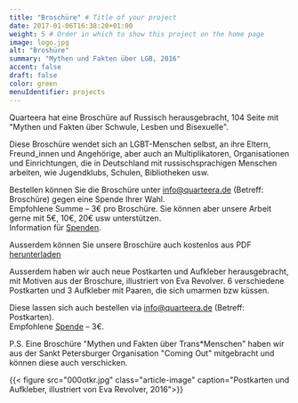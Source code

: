 ```yaml
---
title: "Broschüre" # Title of your project
date: 2017-01-06T16:38:20+01:00
weight: 5 # Order in which to show this project on the home page
image: logo.jpg
alt: "Broshüre"
summary: "Mythen und Fakten über LGB, 2016"
accent: false
draft: false
color: green
menuIdentifier: projects
---
```

Quarteera hat eine Broschüre auf Russisch herausgebracht, 104 Seite mit "Mythen und Fakten über Schwule, Lesben und Bisexuelle". 

Diese Broschüre wendet sich an LGBT-Menschen selbst, an ihre Eltern, Freund_innen und Angehörige, aber auch an Multiplikatoren, Organisationen und Einrichtungen, die in Deutschland mit russischsprachigen Menschen arbeiten, wie Jugendklubs, Schulen, Bibliotheken usw.

Bestellen können Sie die Broschüre unter [info@quarteera.de](mailto:info@quarteera.de) (Betreff: Broschüre) gegen eine Spende Ihrer Wahl.\
Empfohlene Summe – 3€ pro Broschüre. Sie können aber unsere Arbeit gerne mit 5€, 10€, 20€ usw unterstützen. \
Information für [Spenden](https://www.quarteera.de/de/help/spenden).

Ausserdem können Sie unsere Broschüre auch kostenlos aus PDF [herunterladen](https://quarteera.de/MythenUndFakten.pdf)

Ausserdem haben wir auch neue Postkarten und Aufkleber herausgebracht, mit Motiven aus der Broschure, illustriert von Eva Revolver. 6 verschiedene Postkarten und 3 Aufkleber mit Paaren, die sich umarmen bzw küssen.

Diese lassen sich auch bestellen via [info@quarteera.de](mailto:info@quarteera.de) (Betreff: Postkarten). \
Empfohlene [Spende](https://www.quarteera.de/de/help/spenden) – 3€.

P.S. Eine Broschüre "Mythen und Fakten über Trans\*Menschen" haben wir aus der Sankt Petersburger Organisation "Coming Out" mitgebracht und können diese auch verschicken.

{{< figure src="000otkr.jpg" class="article-image" caption="Postkarten und Aufkleber, illustriert von Eva Revolver, 2016">}}